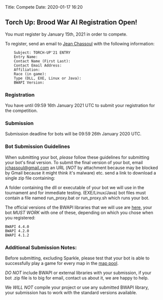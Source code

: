 Title: Compete
Date: 2020-01-17 16:20

## Torch Up: Brood War AI Registration Open!

You must register by January 15th, 2021 in order to compete.

To register, send an email to [Jean Chassoul](mailto:jchassoul@gmail.com) with the following information:

```
    Subject: TORCH-UP'21 ENTRY
    Entry Name:
    Contact Name (First Last): 
    Contact Email Address: 
    Affiliation: 
    Race (in game): 
    Type (DLL, EXE, Linux or Java):
    BWAPI Version:
```

### Registration
You have until 09:59 16th January 2021 UTC to submit your registration for the competition. 

### Submission
Submission deadline for bots will be 09:59 26th January 2020 UTC.


### Bot Submission Guidelines

When submitting your bot, *please* follow these guidelines for submitting your bot's final version. To submit the final version of your bot, email [jchassoul@gmail.com](mailto:jchassoul@gmail.com) an URL (*NOT* by attachment because may be blocked by Gmail because it might think it's malware) etc. send a link to download a single zip file containing:

A folder containing the dll or executable of your bot we will use in the tournament and for immediate testing. (EXE/Linux/Java) bot files must contain a file named run_proxy.bat or run_proxy.sh which runs your bot.

The official versions of the BWAPI libraries that we will use are [here](https://torchup.org/files/bwapi.zip), your bot *MUST WORK* with one of these, depending on which you chose when you registered:
```
BWAPI 4.4.0
BWAPI 4.2.0
BWAPI 4.1.2
```

### Additional Submission Notes:

Before submitting, excluding Sparkle, please test that your bot is able to successfully play a game for every map in the [map pool](https://torchup.org/files/maps.zip).

*DO NOT* include BWAPI or external libraries with your submission, if your bot .zip file is to big for email, contact us about it, we are happy to help.

We *WILL NOT* compile your project or use any submitted BWAPI library, your submission has to work with the standard versions available.
